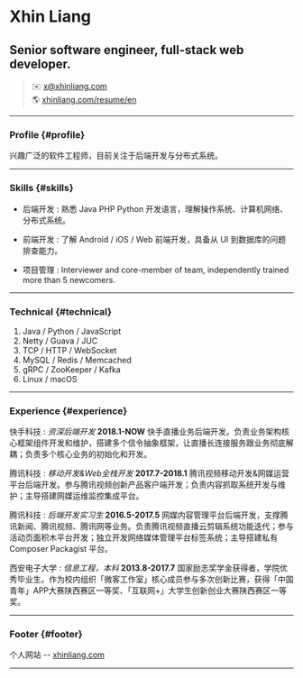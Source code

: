 # Xhin Liang
## Senior software engineer, full-stack web developer.

> ✉️ <x@xhinliang.com>  
> 🌎 [xhinliang.com/resume/en](/resume/en)

------

### Profile {#profile}

兴趣广泛的软件工程师，目前关注于后端开发与分布式系统。

------

### Skills {#skills}

* 后端开发
  : 熟悉 Java PHP Python 开发语言，理解操作系统、计算机网络、分布式系统。

* 前端开发
  : 了解 Android / iOS / Web 前端开发，具备从 UI 到数据库的问题排查能力。

* 项目管理
  : Interviewer and core-member of team, independently trained more than 5 newcomers.

-------

### Technical {#technical}

1. Java / Python / JavaScript
2. Netty / Guava / JUC
3. TCP / HTTP / WebSocket
4. MySQL / Redis / Memcached
5. gRPC / ZooKeeper / Kafka
6. Linux / macOS

------

### Experience {#experience}

快手科技
: *资深后端开发*
  __2018.1-NOW__
  快手直播业务后端开发。负责业务架构核心框架组件开发和维护，搭建多个信令抽象框架，让直播长连接服务跟业务彻底解耦；负责多个核心业务的初始化和开发。

腾讯科技
: *移动开发&Web全栈开发*
  __2017.7-2018.1__
  腾讯视频移动开发&网媒运营平台后端开发。参与腾讯视频创新产品客户端开发；负责内容抓取系统开发与维护；主导搭建网媒运维监控集成平台。

腾讯科技
: *后端开发实习生*
  __2016.5-2017.5__
  网媒内容管理平台后端开发，支撑腾讯新闻、腾讯视频、腾讯网等业务。负责腾讯视频直播云剪辑系统功能迭代；参与活动页面积木平台开发；独立开发网络媒体管理平台标签系统；主导搭建私有 Composer Packagist 平台。

西安电子大学
: *信息工程，本科*
  __2013.8-2017.7__
  国家励志奖学金获得者，学院优秀毕业生。作为校内组织「微客工作室」核心成员参与多次创新比赛，获得「中国青年」APP大赛陕西赛区一等奖、「互联网+」大学生创新创业大赛陕西赛区一等奖。

------

### Footer {#footer}

个人网站 -- [xhinliang.com](https://xhinliang.com)

------

